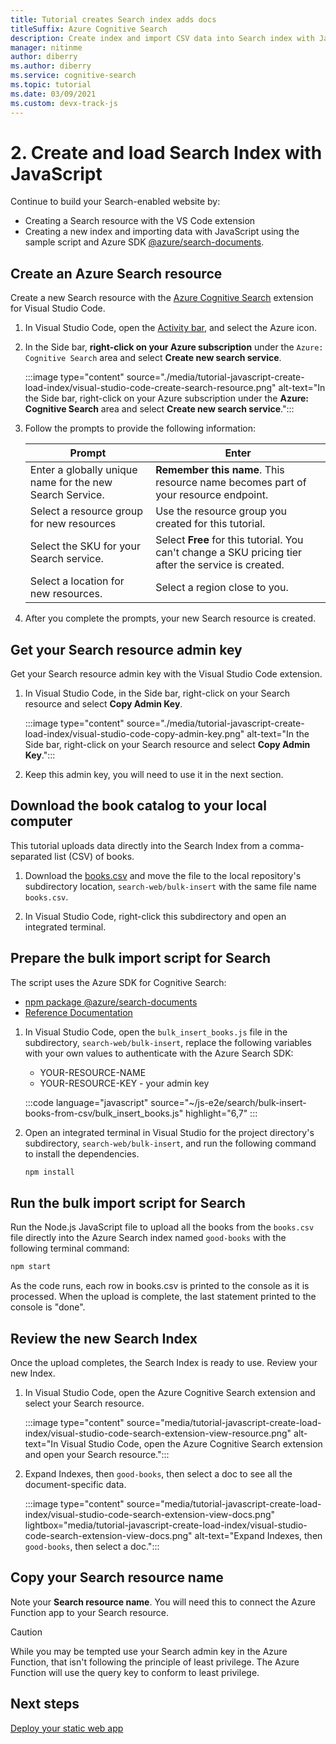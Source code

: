 ```yaml
---
title: Tutorial creates Search index adds docs
titleSuffix: Azure Cognitive Search
description: Create index and import CSV data into Search index with JavaScript using the npm SDK @azure/search-documents.
manager: nitinme
author: diberry
ms.author: diberry
ms.service: cognitive-search
ms.topic: tutorial
ms.date: 03/09/2021
ms.custom: devx-track-js
---
```


# 2. Create and load Search Index with JavaScript

Continue to build your Search-enabled website by:
* Creating a Search resource with the VS Code extension
* Creating a new index and importing data with JavaScript using the sample script and Azure SDK [@azure/search-documents](https://www.npmjs.com/package/@azure/search-documents).

## Create an Azure Search resource 

Create a new Search resource with the [Azure Cognitive Search](https://marketplace.visualstudio.com/items?itemName=ms-azuretools.vscode-azurecognitivesearch) extension for Visual Studio Code.

1. In Visual Studio Code, open the [Activity bar](https://code.visualstudio.com/docs/getstarted/userinterface), and select the Azure icon. 

1. In the Side bar, **right-click on your Azure subscription** under the `Azure: Cognitive Search` area and select **Create new search service**.

    :::image type="content" source="./media/tutorial-javascript-create-load-index/visual-studio-code-create-search-resource.png" alt-text="In the Side bar, right-click on your Azure subscription under the **Azure: Cognitive Search** area and select **Create new search service**.":::

1. Follow the prompts to provide the following information:

    |Prompt|Enter|
    |--|--|
    |Enter a globally unique name for the new Search Service.|**Remember this name**. This resource name becomes part of your resource endpoint.|
    |Select a resource group for new resources|Use the resource group you created for this tutorial.|
    |Select the SKU for your Search service.|Select **Free** for this tutorial. You can't change a SKU pricing tier after the service is created.|
    |Select a location for new resources.|Select a region close to you.|

1. After you complete the prompts, your new Search resource is created. 

## Get your Search resource admin key

Get your Search resource admin key with the Visual Studio Code extension. 

1. In Visual Studio Code, in the Side bar, right-click on your Search resource and select **Copy Admin Key**.

    :::image type="content" source="./media/tutorial-javascript-create-load-index/visual-studio-code-copy-admin-key.png" alt-text="In the Side bar, right-click on your Search resource and select **Copy Admin Key**.":::

1. Keep this admin key, you will need to use it in the next section. 

## Download the book catalog to your local computer

This tutorial uploads data directly into the Search Index from a comma-separated list (CSV) of books.

1. Download the [books.csv](https://raw.githubusercontent.com/zygmuntz/goodbooks-10k/master/books.csv) and move the file to the local repository's subdirectory location, `search-web/bulk-insert` with the same file name `books.csv`. 

1. In Visual Studio Code, right-click this subdirectory and open an integrated terminal. 

## Prepare the bulk import script for Search

The script uses the Azure SDK for Cognitive Search:

* [npm package @azure/search-documents](https://www.npmjs.com/package/@azure/search-documents)
* [Reference Documentation](/javascript/api/overview/azure/search-documents-readme)

1. In Visual Studio Code, open the `bulk_insert_books.js` file in the subdirectory,  `search-web/bulk-insert`, replace the following variables with your own values to authenticate with the Azure Search SDK:

    * YOUR-RESOURCE-NAME
    * YOUR-RESOURCE-KEY - your admin key

    :::code language="javascript" source="~/js-e2e/search/bulk-insert-books-from-csv/bulk_insert_books.js" highlight="6,7" :::

1. Open an integrated terminal in Visual Studio for the project directory's subdirectory, `search-web/bulk-insert`, and run the following command to install the dependencies. 

    ```bash
    npm install 
    ```

## Run the bulk import script for Search

Run the Node.js JavaScript file to upload all the books from the `books.csv` file directly into the Azure Search index named `good-books` with the following terminal command:

```javascript
npm start
```

As the code runs, each row in books.csv is printed to the console as it is processed. When the upload is complete, the last statement printed to the console is "done".

## Review the new Search Index

Once the upload completes, the Search Index is ready to use. Review your new Index.

1. In Visual Studio Code, open the Azure Cognitive Search extension and select your Search resource.  

    :::image type="content" source="media/tutorial-javascript-create-load-index/visual-studio-code-search-extension-view-resource.png" alt-text="In Visual Studio Code, open the Azure Cognitive Search extension and open your Search resource.":::

1. Expand Indexes, then `good-books`, then select a doc to see all the document-specific data.
 
    :::image type="content" source="media/tutorial-javascript-create-load-index/visual-studio-code-search-extension-view-docs.png" lightbox="media/tutorial-javascript-create-load-index/visual-studio-code-search-extension-view-docs.png" alt-text="Expand Indexes, then `good-books`, then select a doc.":::

## Copy your Search resource name

Note your **Search resource name**. You will need this to connect the Azure Function app to your Search resource. 

> [!CAUTION]
> While you may be tempted use your Search admin key in the Azure Function, that isn't following the principle of least privilege. The Azure Function will use the query key to conform to least privilege. 

## Next steps

[Deploy your static web app](tutorial-javascript-deploy-static-web-app.md)